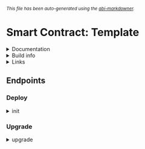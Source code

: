 <sub>*This file has been auto-generated using the [abi-markdowner](https://github.com/0xk0stas/abi-markdowner).*</sub>

# Smart Contract: Template

<details>
<summary>Documentation</summary>

Empty Contract
</details>

<details>
<summary>Build info</summary>

- **Rustc Version**: 1.80.1
- **Commit Hash**: 3f5fd8dd41153bc5fdca9427e9e05be2c767ba23
- **Commit Date**: 2024-08-06
- **Channel**: Stable

- **Framework**: multiversx-sc
- **Version**: 0.54.0
</details>

<details>
<summary>Links</summary>

- **Devnet Deployments**:
  - **[SC](https://devnet-explorer.elrond.com/address/)**: 
</details>

## Endpoints

### Deploy

<details>
<summary>init</summary>


</details>

### Upgrade

<details>
<summary>upgrade</summary>


</details>

